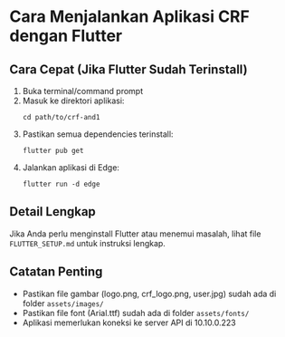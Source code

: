# Cara Menjalankan Aplikasi CRF dengan Flutter

## Cara Cepat (Jika Flutter Sudah Terinstall)

1. Buka terminal/command prompt
2. Masuk ke direktori aplikasi:
   ```
   cd path/to/crf-and1
   ```
3. Pastikan semua dependencies terinstall:
   ```
   flutter pub get
   ```
4. Jalankan aplikasi di Edge:
   ```
   flutter run -d edge
   ```

## Detail Lengkap

Jika Anda perlu menginstall Flutter atau menemui masalah, lihat file `FLUTTER_SETUP.md` untuk instruksi lengkap.

## Catatan Penting

- Pastikan file gambar (logo.png, crf_logo.png, user.jpg) sudah ada di folder `assets/images/`
- Pastikan file font (Arial.ttf) sudah ada di folder `assets/fonts/`
- Aplikasi memerlukan koneksi ke server API di 10.10.0.223 